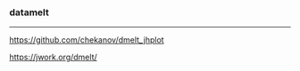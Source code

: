 ### datamelt
---
https://github.com/chekanov/dmelt_jhplot

https://jwork.org/dmelt/

```java


```

```
```

```
```


